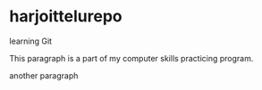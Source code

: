 # harjoittelurepo
learning Git

This paragraph is a part of my computer skills practicing program.


another paragraph
